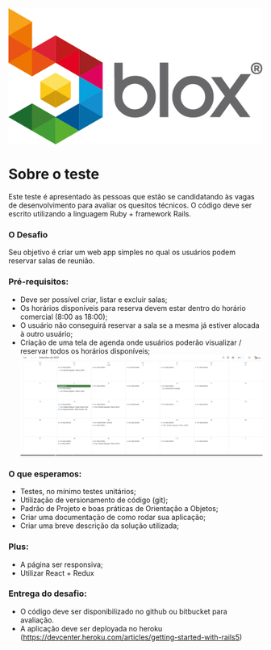 ![Blox](logo_blox.png)

# Sobre o teste

Este teste é apresentado às pessoas que estão se candidatando às vagas de desenvolvimento para avaliar os quesitos técnicos. 
O código deve ser escrito utilizando a linguagem Ruby + framework Rails.

### O Desafio

Seu objetivo é criar um web app simples no qual os usuários podem reservar salas de reunião.


### Pré-requisitos: 

- Deve ser possível criar, listar e excluir salas;
- Os horários disponíveis para reserva devem estar dentro do horário comercial (8:00 as 18:00);
- O usuário não conseguirá reservar a sala se a mesma já estiver alocada à outro usuário;
- Criação de uma tela de agenda onde usuários poderão visualizar / reservar todos os horários disponíveis;
![Sugestão de tela](agenda.png)


### O que esperamos:

 - Testes, no mínimo testes unitários;
 - Utilização de versionamento de código (git);
 - Padrão de Projeto e boas práticas de Orientação a Objetos;
 - Criar uma documentação de como rodar sua aplicação;
 - Criar uma breve descrição da solução utilizada;


### Plus:

 - A página ser responsiva;
 - Utilizar React + Redux

### Entrega do desafio:

- O código deve ser disponibilizado no github ou bitbucket para avaliação.
- A aplicação deve ser deployada no heroku (https://devcenter.heroku.com/articles/getting-started-with-rails5)
